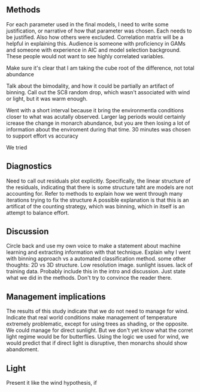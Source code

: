 ## Methods

For each parameter used in the final models, I need to write some justification, or narrative of how that parameter was chosen. Each needs to be justified. Also how others were excluded. Correlation matrix will be a helpful in explaining this. Audience is someone with proficiency in GAMs and someone with experience in AIC and model selection background. These people would not want to see highly correlated variables.

Make sure it's clear that I am taking the cube root of the difference, not total abundance

Talk about the bimodality, and how it could be partially an artifact of binning. Call out the SC8 random drop,  which wasn't associated with wind or light, but it was warm enough.

Went with a short interval because it bring the environmentla conditions closer to what was acutally observed. Larger lag periods would certainly icrease the change in monarch abundance, but you are then losing a lot of information about the enviroment during that time. 30 minutes was chosen to support effort vs accuracy

We tried

## Diagnostics

Need to call out residuals plot explicitly. Specifically, the linear structure of the residuals, indicating that there is some structure taht are models are not accounting for. Refer to methods to explain how we went through many iterations trying to fix the structure
A possible explanation is that this is an artificat of the counting strategy, which was binning, which in itself is an attempt to balance effort.

## Discussion

Circle back and use my own voice to make a statement about machine learning and extracting information with that technique. Explain why I went with binning approach vs a automated classification method.
some other thoughts: 2D vs 3D structure. Low resolution image. sunlight issues. lack of training data. Probably include this in the intro and discussion. Just state what we did in the methods. Don't try to convince the reader there.

## Management implications

The results of this study indicate that we do not need to manage for wind. Indicate that real world conditions make management of temperature extremely problematic, except for using trees as shading, or the opposite. We could manage for direct sunlight. But we don't yet know what the corret light regime would be for butterflies. Using the logic we used for wind, we would predict that if direct light is disruptive, then monarchs should show abandoment.

## Light

Present it like the wind hypothesis, if
